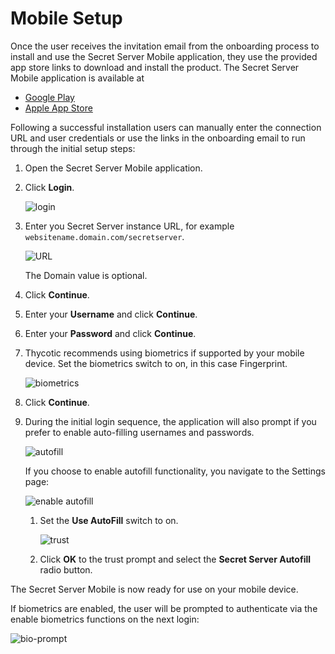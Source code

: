 [title]: # (Mobile Setup)
[tags]: # (mobile)
[priority]: # (3)
# Mobile Setup

Once the user receives the invitation email from the onboarding process to install and use the Secret Server Mobile application, they use the provided app store links to download and install the product. The Secret Server Mobile application is available at

* [Google Play](https://play.google.com/store/apps/details?id=com.thycotic.SecretServerMobile)
* [Apple App Store](https://apps.apple.com/us/app/id1509465103)

Following a successful installation users can manually enter the connection URL and user credentials or use the links in the onboarding email to run through the initial setup steps:

1. Open the Secret Server Mobile application.
1. Click __Login__.

   ![login](images/init-1.png "Initial Login screen")
1. Enter you Secret Server instance URL, for example `websitename.domain.com/secretserver`.

   ![URL](images/init-2.png "Enter URL prompt for initial setup")

   The Domain value is optional.
1. Click __Continue__.
1. Enter your __Username__ and click __Continue__.
1. Enter your __Password__ and click __Continue__.
1. Thycotic recommends using biometrics if supported by your mobile device. Set the biometrics switch to on, in this case Fingerprint.

   ![biometrics](images/init-3.png "Enable biometrics on your device")
1. Click __Continue__.
1. During the initial login sequence, the application will also prompt if you prefer to enable auto-filling usernames and passwords.

   ![autofill](images/init-4.png "Enable autofill functionality prompt on initial login")

   If you choose to enable autofill functionality, you navigate to the Settings page:

   ![enable autofill](images/init-5.png "Settings page: Use AutoFill")

   1. Set the __Use AutoFill__ switch to on.

      ![trust](images/init-6.png "Prompt about trusting the Secret Server Mobile app")
   1. Click __OK__ to the trust prompt and select the __Secret Server Autofill__ radio button.

The Secret Server Mobile is now ready for use on your mobile device.

If biometrics are enabled, the user will be prompted to authenticate via the enable biometrics functions on the next login:

![bio-prompt](images/bio-prompt.png "Authentication prompt via biometrics on login")

